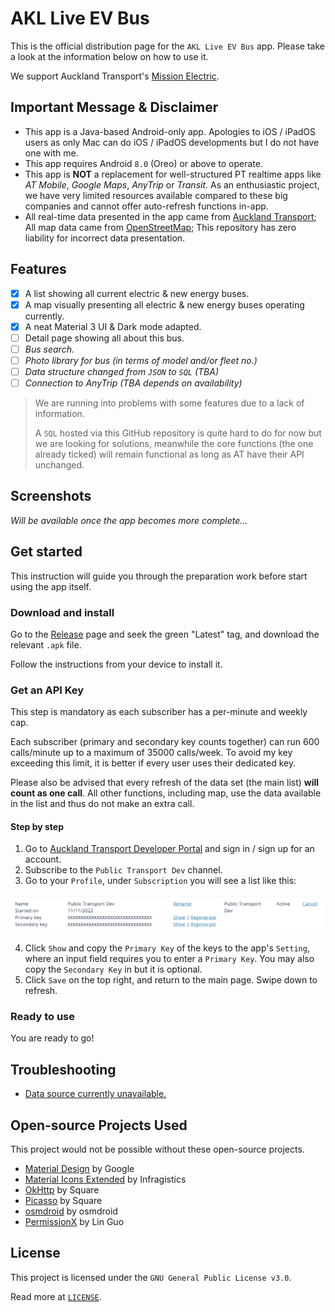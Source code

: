 # AKL Live EV Bus

This is the official distribution page for the `AKL Live EV Bus` app. Please take a look at the information below on how to use it.

We support Auckland Transport's [Mission Electric](https://at.govt.nz/about-us/sustainability/mission-electric/).

## Important Message & Disclaimer

- This app is a Java-based Android-only app. Apologies to iOS / iPadOS users as only Mac can do iOS / iPadOS developments but I do not have one with me.
- This app requires Android `8.0` (Oreo) or above to operate.
- This app is **NOT** a replacement for well-structured PT realtime apps like *AT Mobile*, *Google Maps*, *AnyTrip* or *Transit*. As an enthusiastic project, we have very limited resources available compared to these big companies and cannot offer auto-refresh functions in-app.
- All real-time data presented in the app came from [Auckland Transport](https://at.govt.nz/about-us/at-data-sources); All map data came from [OpenStreetMap](https://www.openstreetmap.org/copyright); This repository has zero liability for incorrect data presentation.

## Features

- [x] A list showing all current electric & new energy buses.
- [x] A map visually presenting all electric & new energy buses operating currently.
- [x] A neat Material 3 UI & Dark mode adapted.
- [ ] Detail page showing all about this bus.
- [ ] _Bus search._
- [ ] _Photo library for bus (in terms of model and/or fleet no.)_
- [ ] _Data structure changed from `JSON` to `SQL` (TBA)_
- [ ] _Connection to AnyTrip (TBA depends on availability)_

> We are running into problems with some features due to a lack of information.
>
> A `SQL` hosted via this GitHub repository is quite hard to do for now but we are looking for solutions, meanwhile the core functions (the one already ticked) will remain functional as long as AT have their API unchanged.

## Screenshots

_Will be available once the app becomes more complete..._

## Get started

This instruction will guide you through the preparation work before start using the app itself.

### Download and install

Go to the [Release](https://github.com/Kevincnzuk/live-ev-bus-akl/releases) page and seek the green "Latest" tag, and download the relevant `.apk` file.

Follow the instructions from your device to install it.

### Get an API Key

This step is mandatory as each subscriber has a per-minute and weekly cap.

Each subscriber (primary and secondary key counts together) can run 600 calls/minute up to a maximum of 35000 calls/week. To avoid my key exceeding this limit, it is better if every user uses their dedicated key.

Please also be advised that every refresh of the data set (the main list) **will count as one call**. All other functions, including map, use the data available in the list and thus do not make an extra call.

#### Step by step

1. Go to [Auckland Transport Developer Portal](https://dev-portal.at.govt.nz) and sign in / sign up for an account.
2. Subscribe to the `Public Transport Dev` channel.
3. Go to your `Profile`, under `Subscription` you will see a list like this:

![Key](images/keys.png)

4. Click `Show` and copy the `Primary Key` of the keys to the app's `Setting`, where an input field requires you to enter a `Primary Key`. You may also copy the `Secondary Key` in but it is optional.
5. Click `Save` on the top right, and return to the main page. Swipe down to refresh.

### Ready to use

You are ready to go!

## Troubleshooting

- [Data source currently unavailable.](no_datasets.md)

## Open-source Projects Used

This project would not be possible without these open-source projects.

- [Material Design](https://m3.material.io/) by Google
- [Material Icons Extended](https://github.com/IgniteUI/material-icons-extended) by Infragistics
- [OkHttp](https://github.com/square/okhttp) by Square
- [Picasso](https://github.com/square/picasso) by Square
- [osmdroid](https://github.com/osmdroid/osmdroid) by osmdroid
- [PermissionX](https://github.com/guolindev/PermissionX) by Lin Guo

## License

This project is licensed under the `GNU General Public License v3.0`.

Read more at [`LICENSE`](LICENSE).
